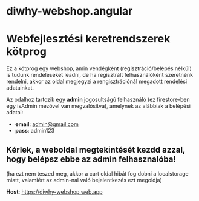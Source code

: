 # diwhy-webshop.angular
# Webfejlesztési keretrendszerek kötprog

Ez a kötprog egy webshop, amin vendégként (regisztráció/belépés nélkül) is tudunk rendeléseket leadni, de ha regisztrált felhasználóként szeretnénk rendelni, akkor az oldal megjegyzi a rengisztrációnál megadott rendelési adatainkat.

Az odalhoz tartozik egy **admin** jogosultságú felhasználó (ez firestore-ben egy isAdmin mezővel van megvalósítva), amelynek az alábbiak a belépési adatai:
 - **email**: admin@gmail.com
 - **pass**: admin123

## **Kérlek, a weboldal megtekintését kezdd azzal, hogy belépsz ebbe az admin felhasznalóba!**

(ha ezt nem teszed meg, akkor a cart oldal hibát fog dobni a localstorage miatt, valamiért az admin-nal való bejelentkezés ezt megoldja)

**Host**: https://diwhy-webshop.web.app
